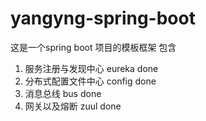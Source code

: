 # yangyng-spring-boot

这是一个spring boot 项目的模板框架 包含

1. 服务注册与发现中心        eureka  done
2. 分布式配置文件中心        config  done
3. 消息总线                 bus     done
4. 网关以及熔断             zuul     done
